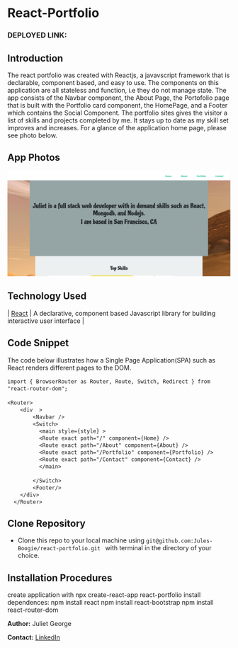 # React-Portfolio

### DEPLOYED LINK:


## Introduction 
The react portfolio was created with Reactjs, a javavscript framework that is declarable, component based, and easy to use. The components on this application are all stateless and function, i.e they do not manage state. The app consists of the Navbar component, the About Page, the Portofolio page that is built with the Portfolio card component, the HomePage, and a Footer which contains the Social Component. 
The portfolio sites gives the visitor a list of skills and projects completed by me. It stays up to date as my skill set improves and increases. For a glance of the application home page, please see photo below. 


## App Photos

![app](https://github.com/Jules-Boogie/react-portfolio/blob/master/FRONTEND/portfolio/Capture.PNG)

## Technology Used
| [React](https://reactjs.org/)                |   A declarative, component based Javascript library for building interactive user interface                 |




## Code Snippet
The code below illustrates how a Single Page Application(SPA) such as React renders different pages to the DOM. 
```
import { BrowserRouter as Router, Route, Switch, Redirect } from "react-router-dom";

<Router>
    <div  >
        <Navbar />
        <Switch>
          <main style={style} >
          <Route exact path="/" component={Home} />
          <Route exact path="/About" component={About} />
          <Route exact path="/Portfolio" component={Portfolio} />
          <Route exact path="/Contact" component={Contact} />
          </main>
          
        </Switch>
        <Footer/>
    </div>
  </Router>

```
## Clone Repository
 - Clone this repo to your local machine using ```git@github.com:Jules-Boogie/react-portfolio.git ``` with terminal in the directory of your choice. 



## Installation Procedures
create application with npx create-react-app react-portfolio
install dependences:
npm install react
npm install react-bootstrap
npm install react-router-dom







**Author:**
Juliet George

**Contact:**
[LinkedIn](https://www.linkedin.com/in/juliet-george-864950b8/)


